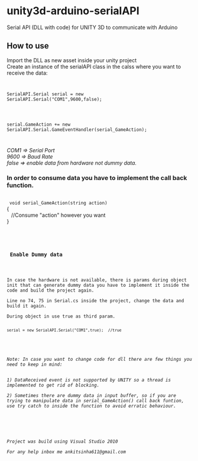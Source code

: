 unity3d-arduino-serialAPI
=========================

Serial API (DLL with code) for UNITY 3D to communicate with Arduino

<h2>How to use</h2>
<p>
Import the DLL as new asset inside your unity project <br>
Create an instance of the serialAPI class in the calss where you want to receive the data:
<br>
<code>

SerialAPI.Serial serial = new SerialAPI.Serial("COM1",9600,false);
<p>
serial.GameAction += new SerialAPI.Serial.GameEventHandler(serial_GameAction);
</p>
</code>
<p>
<i>
COM1 => Serial Port
<br>
9600 => Baud Rate
<br>
false => enable data from hardware not dummy data.
</i>
</p>
<h3>In order to consume data you have to implement the call back function.</h3>
<code>
 void serial_GameAction(string action)</code><br>
    {<br>
        &nbsp;&nbsp;&nbsp;//Consume "action"  however you want</code>
      <br>
    }<br><code>


</p>
<h3> Enable Dummy data </h3>
<p>
In case the hardware is not available, there is params during object init that can generate dummy data you have to implement it inside the code and build the project again.<br>
Line no 74, 75 in Serial.cs inside the project, change the data and build it again.<br>
During object in use true as third param.<br>
<code>
serial = new SerialAPI.Serial("COM1",true);  //true
</code>
</p>
<p>
<i>Note: In case you want to change code for dll there are few things you need to keep in mind:
<br>
1) DataReceived event is not supported by UNITY so a thread is implemented to get rid of blocking.<br>
2) Sometimes there are dummy data in input buffer, so if you are trying to manipulate data in serial_GameAction() call back funtion, use try catch to inside the function to avoid erratic behaviour.<br>

</p>
<br>
Project was build using Visual Studio 2010<br>
For any help inbox me ankitsinha611@gmail.com
